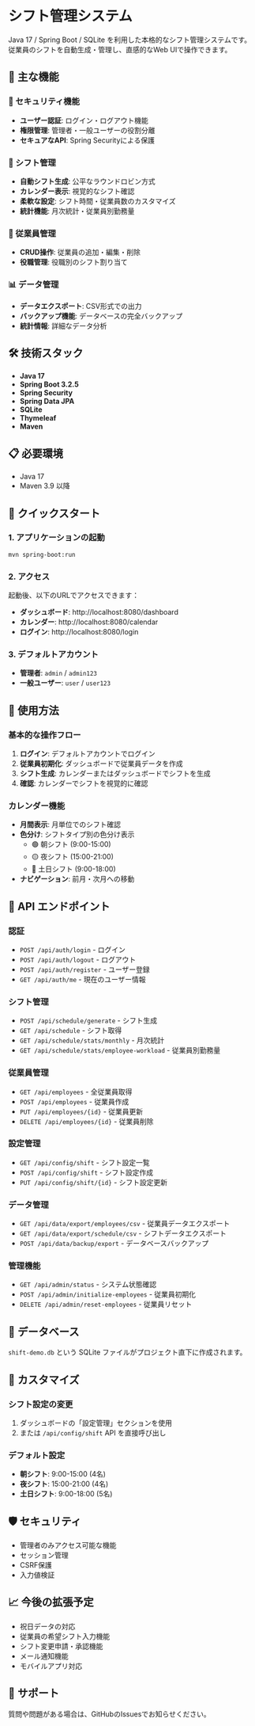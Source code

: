 # シフト管理システム

Java 17 / Spring Boot / SQLite を利用した本格的なシフト管理システムです。従業員のシフトを自動生成・管理し、直感的なWeb UIで操作できます。

## 🚀 主な機能

### 🔐 セキュリティ機能
- **ユーザー認証**: ログイン・ログアウト機能
- **権限管理**: 管理者・一般ユーザーの役割分離
- **セキュアなAPI**: Spring Securityによる保護

### 📅 シフト管理
- **自動シフト生成**: 公平なラウンドロビン方式
- **カレンダー表示**: 視覚的なシフト確認
- **柔軟な設定**: シフト時間・従業員数のカスタマイズ
- **統計機能**: 月次統計・従業員別勤務量

### 👥 従業員管理
- **CRUD操作**: 従業員の追加・編集・削除
- **役職管理**: 役職別のシフト割り当て

### 📊 データ管理
- **データエクスポート**: CSV形式での出力
- **バックアップ機能**: データベースの完全バックアップ
- **統計情報**: 詳細なデータ分析

## 🛠 技術スタック
- **Java 17**
- **Spring Boot 3.2.5**
- **Spring Security**
- **Spring Data JPA**
- **SQLite**
- **Thymeleaf**
- **Maven**

## 📋 必要環境
- Java 17
- Maven 3.9 以降

## 🚀 クイックスタート

### 1. アプリケーションの起動
```bash
mvn spring-boot:run
```

### 2. アクセス
起動後、以下のURLでアクセスできます：
- **ダッシュボード**: http://localhost:8080/dashboard
- **カレンダー**: http://localhost:8080/calendar
- **ログイン**: http://localhost:8080/login

### 3. デフォルトアカウント
- **管理者**: `admin` / `admin123`
- **一般ユーザー**: `user` / `user123`

## 📖 使用方法

### 基本的な操作フロー
1. **ログイン**: デフォルトアカウントでログイン
2. **従業員初期化**: ダッシュボードで従業員データを作成
3. **シフト生成**: カレンダーまたはダッシュボードでシフトを生成
4. **確認**: カレンダーでシフトを視覚的に確認

### カレンダー機能
- **月間表示**: 月単位でのシフト確認
- **色分け**: シフトタイプ別の色分け表示
  - 🟢 朝シフト (9:00-15:00)
  - 🟡 夜シフト (15:00-21:00)
  - 🔴 土日シフト (9:00-18:00)
- **ナビゲーション**: 前月・次月への移動

## 🔌 API エンドポイント

### 認証
- `POST /api/auth/login` - ログイン
- `POST /api/auth/logout` - ログアウト
- `POST /api/auth/register` - ユーザー登録
- `GET /api/auth/me` - 現在のユーザー情報

### シフト管理
- `POST /api/schedule/generate` - シフト生成
- `GET /api/schedule` - シフト取得
- `GET /api/schedule/stats/monthly` - 月次統計
- `GET /api/schedule/stats/employee-workload` - 従業員別勤務量

### 従業員管理
- `GET /api/employees` - 全従業員取得
- `POST /api/employees` - 従業員作成
- `PUT /api/employees/{id}` - 従業員更新
- `DELETE /api/employees/{id}` - 従業員削除

### 設定管理
- `GET /api/config/shift` - シフト設定一覧
- `POST /api/config/shift` - シフト設定作成
- `PUT /api/config/shift/{id}` - シフト設定更新

### データ管理
- `GET /api/data/export/employees/csv` - 従業員データエクスポート
- `GET /api/data/export/schedule/csv` - シフトデータエクスポート
- `POST /api/data/backup/export` - データベースバックアップ

### 管理機能
- `GET /api/admin/status` - システム状態確認
- `POST /api/admin/initialize-employees` - 従業員初期化
- `DELETE /api/admin/reset-employees` - 従業員リセット

## 💾 データベース
`shift-demo.db` という SQLite ファイルがプロジェクト直下に作成されます。

## 🔧 カスタマイズ

### シフト設定の変更
1. ダッシュボードの「設定管理」セクションを使用
2. または `/api/config/shift` API を直接呼び出し

### デフォルト設定
- **朝シフト**: 9:00-15:00 (4名)
- **夜シフト**: 15:00-21:00 (4名)
- **土日シフト**: 9:00-18:00 (5名)

## 🛡️ セキュリティ
- 管理者のみアクセス可能な機能
- セッション管理
- CSRF保護
- 入力値検証

## 📈 今後の拡張予定
- 祝日データの対応
- 従業員の希望シフト入力機能
- シフト変更申請・承認機能
- メール通知機能
- モバイルアプリ対応

## 🤝 サポート
質問や問題がある場合は、GitHubのIssuesでお知らせください。